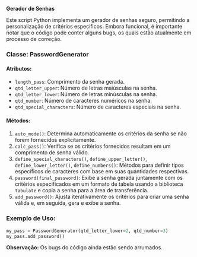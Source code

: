 **Gerador de Senhas**

Este script Python implementa um gerador de senhas seguro, permitindo a personalização de critérios específicos. Embora funcional, é importante notar que o código pode conter alguns bugs, os quais estão atualmente em processo de correção.

### Classe: PasswordGenerator

#### Atributos:
- `length_pass`: Comprimento da senha gerada.
- `qtd_letter_upper`: Número de letras maiúsculas na senha.
- `qtd_letter_lower`: Número de letras minúsculas na senha.
- `qtd_number`: Número de caracteres numéricos na senha.
- `qtd_special_characters`: Número de caracteres especiais na senha.

#### Métodos:
1. `auto_mode()`: Determina automaticamente os critérios da senha se não forem fornecidos explicitamente.
2. `calc_pass()`: Verifica se os critérios fornecidos resultam em um comprimento de senha válido.
3. `define_special_characters()`, `define_upper_letter()`, `define_lower_letter()`, `define_numbers()`: Métodos para definir tipos específicos de caracteres com base em suas quantidades respectivas.
4. `password(final_password)`: Exibe a senha gerada juntamente com os critérios especificados em um formato de tabela usando a biblioteca `tabulate` e copia a senha para a área de transferência.
5. `add_password()`: Ajusta iterativamente os critérios para criar uma senha válida e, em seguida, gera e exibe a senha.

### Exemplo de Uso:
```python
my_pass = PasswordGenerator(qtd_letter_lower=2, qtd_number=3)
my_pass.add_password()
```

**Observação:** Os bugs do código ainda estão sendo arrumados.
